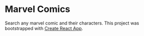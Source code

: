 # Marvel Comics

Search any marvel comic and their characters.
This project was bootstrapped with [Create React App](https://github.com/facebook/create-react-app).
